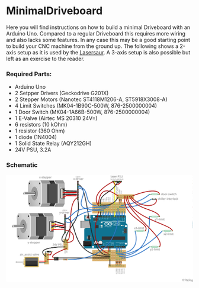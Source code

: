 

MinimalDriveboard
=================

Here you will find instructions on how to build a minimal Driveboard with an Arduino Uno. Compared to a regular Driveboard this requires more wiring and also lacks some features. In any case this may be a good starting point to build your CNC machine from the ground up. The following shows a 2-axis setup as it is used by the [Lasersaur](http://www.lasersaur.com). A 3-axis setup is also possible but left as an exercise to the reader.



### Required Parts:
- Arduino Uno
- 2 Setpper Drivers (Geckodrive G201X)
- 2 Stepper Motors (Nanotec ST4118M1206-A, ST5918X3008-A)
- 4 Limit Switches (MK04-1B90C-500W, 876-2500000004)
- 1 Door Switch (MK04-1A66B-500W, 876-2500000004)
- 1 E-Valve (Airtec MS 20310 24V=)
- 6 resistors (10 kOhm)
- 1 resistor (360 Ohm)
- 1 diode (1N4004)
- 1 Solid State Relay (AQY212GH)
- 24V PSU, 3.2A


### Schematic
![MinimalDriveboard](res/MinimalDriveboard.png)
